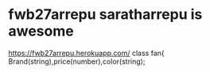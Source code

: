 # fwb27arrepu saratharrepu is awesome
https://fwb27arrepu.herokuapp.com/
class fan{
 Brand(string),price(number),color(string);
 
 
